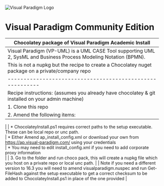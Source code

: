 ![Visual Paradigm Logo](https://cdn.rawgit.com/gsmitheidw/visualparadigm-ce/8df28b64/visualparadigm-icon.png "Visual Paradigm")
# Visual Paradigm Community Edition

| Chocolatey package of Visual Paradigm Academic Install |
| ------------------------------------------------------- |
| Visual Paradigm (VP-UML) is a UML CASE Tool supporting UML 2, SysML and Business Process Modeling Notation (BPMN). |
| This is not a nupkg but the recipe to create a Chocolatey nuget package on a private/company repo |
| --------------------------------------------------------- |
| Recipe instructions:  (assumes you already have chocolatey & git installed on your admin machine) <br>
| 1. Clone this repo  <br>
| 2. Amend the following items: <br>
| 
|	* ChocolateyInstall.ps1 requires correct paths to the setup executable. These can be local repo or unc path. <br>
|	* Either Amend ap_install_config.xml or download your own from https://ap.visual-paradigm.com/ using your credentials <br> 
| 	* You may need to edit install_config.xml if you need to add corporate proxy information <br>  |
| 3. Go to the folder and run choco pack, this will create a nupkg file which you host on a private repo or local unc path. |
| Note if you need a different version to 16.3 you will need to amend visualparadigm.nuspec and run Get-FileHash against the setup executable to get a correct checksum to be added to  ChocolateyInstall.ps1 in place of the one provided |

